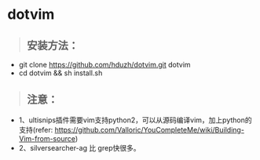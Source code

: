 # dotvim

> ## 安装方法：
* git clone https://github.com/hduzh/dotvim.git dotvim
* cd dotvim && sh install.sh

> ## 注意：
* 1、ultisnips插件需要vim支持python2，可以从源码编译vim，加上python的支持(refer: https://github.com/Valloric/YouCompleteMe/wiki/Building-Vim-from-source)
* 2、silversearcher-ag 比 grep快很多。
